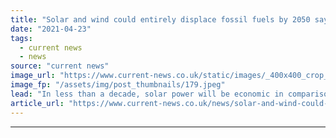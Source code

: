 ```yaml
---
title: "Solar and wind could entirely displace fossil fuels by 2050 says Carbon Tracker"
date: "2021-04-23"
tags: 
  - current news
  - news
source: "current news"
image_url: "https://www.current-news.co.uk/static/images/_400x400_crop_center-center/Offshore-wind-sun-Pexels-NC.jpeg"
image_fp: "/assets/img/post_thumbnails/179.jpeg"
lead: "​In less than a decade, solar power will be economic in comparison to local fossil fuels globally, while wind will be economic in more than half of cases."
article_url: "https://www.current-news.co.uk/news/solar-and-wind-could-entirely-displace-fossil-fuels-by-2050-says-carbon-tracker?utm_source=rss-feeds&utm_medium=rss&utm_campaign=rss"
---
```


---
